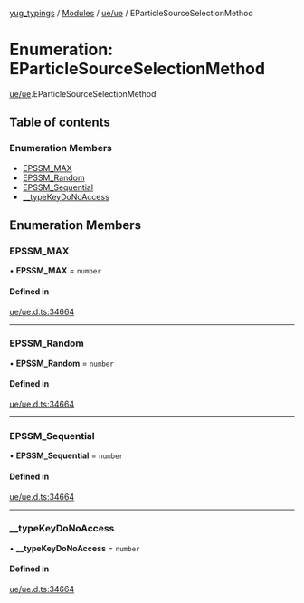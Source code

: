 [yug_typings](../README.md) / [Modules](../modules.md) / [ue/ue](../modules/ue_ue.md) / EParticleSourceSelectionMethod

# Enumeration: EParticleSourceSelectionMethod

[ue/ue](../modules/ue_ue.md).EParticleSourceSelectionMethod

## Table of contents

### Enumeration Members

- [EPSSM\_MAX](ue_ue.EParticleSourceSelectionMethod.md#epssm_max)
- [EPSSM\_Random](ue_ue.EParticleSourceSelectionMethod.md#epssm_random)
- [EPSSM\_Sequential](ue_ue.EParticleSourceSelectionMethod.md#epssm_sequential)
- [\_\_typeKeyDoNoAccess](ue_ue.EParticleSourceSelectionMethod.md#__typekeydonoaccess)

## Enumeration Members

### EPSSM\_MAX

• **EPSSM\_MAX** = `number`

#### Defined in

[ue/ue.d.ts:34664](https://github.com/YugMetaverse/yug_typings/blob/b7d9b19/ue/ue.d.ts#L34664)

___

### EPSSM\_Random

• **EPSSM\_Random** = `number`

#### Defined in

[ue/ue.d.ts:34664](https://github.com/YugMetaverse/yug_typings/blob/b7d9b19/ue/ue.d.ts#L34664)

___

### EPSSM\_Sequential

• **EPSSM\_Sequential** = `number`

#### Defined in

[ue/ue.d.ts:34664](https://github.com/YugMetaverse/yug_typings/blob/b7d9b19/ue/ue.d.ts#L34664)

___

### \_\_typeKeyDoNoAccess

• **\_\_typeKeyDoNoAccess** = `number`

#### Defined in

[ue/ue.d.ts:34664](https://github.com/YugMetaverse/yug_typings/blob/b7d9b19/ue/ue.d.ts#L34664)
